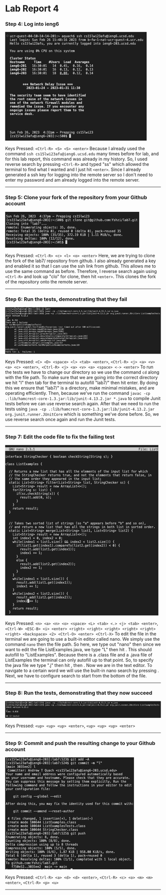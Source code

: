 # **Lab Report 4** 
### Step 4: Log into ieng6
![Step4](Step4.png)

Keys Pressed: `<Ctrl-R> <S> <S> <enter>`
Because I already used the command `ssh cs15lwi23afu@ieng6.ucsd.edu` many times before for lab, and for this lab report, this command was already in my history. So, I used reverse search by pressing `<Ctrl-R>` and typed "ss" which allowed the terminal to find what I wanted and I just hit `<enter>`. Since I already generated a ssh key for logging into the remote server so I don't need to enter my password and am already logged into the remote server.

---
### Step 5: Clone your fork of the repository from your Github account
![Step5](Step5.png)

Keys Pressed: `<Ctrl-R> <c> <l> <o> <enter>`
Here, we are trying to clone the fork of the lab7/ repository from github. I also already generated a key and enabled it so that I can use the ssh link from github. This allows me to use the same command as before. Therefore, I reverse search again using `<Ctrl-R>` and look up "clo" for clone, then hit `<enter>`. This clones the fork of the repository onto the remote server.

---
### Step 6: Run the tests, demonstrating that they fail
![Step6](Step6.png)

Keys Pressed: `<C> <D> <space> <l> <tab> <enter>`, `<Ctrl-R> <j> <a> <v> <a> <c> <enter>`,` <Ctrl-R> <j> <a> <v> <a> <space> <-> <enter>`
To run the tests we have to change our directory so we use the command `cd` along with the file path. To make sure that we are going into the correct directory we hit "l" then tab for the terminal to autofill "lab7/" then hit enter. By doing this we ensure that "lab7/" is a directory, make minimal mistakes, and are operating efficiently. Then, because we've run the command `javac -cp .:lib/hamcrest-core-1.3.jar:lib/junit-4.13.2.jar *.java` to compile Junit tests before we can use reverse search again. After that we need to run the tests using `java -cp .:lib/hamcrest-core-1.3.jar:lib/junit-4.13.2.jar org.junit.runner.JUnitCore` which is something we've done before. So, we use reverse search once again and run the Junit tests.

---
### Step 7: Edit the code file to fix the failing test
![Step7](Step7.png)

Keys Pressed: `<n> <a> <n> <o> <space> <L> <tab> <.> <j> <tab> <enter>`, `<Ctrl-W> <ESC-B> <i> <enter> <right> <right> <right> <right> <right> <right> <backspace> <2> <Ctrl-O> <enter> <Ctrl-X>`
To edit the file in the terminal we are going to use a built-in editor called nano. We simply use the command `nano` then the file path. So here, we type out "nano" then since we want to edit the file ListExamples.java, we type "L" then hit <tab>. This should autofill to "ListExamples". Because there is a .class file and a .java file of ListExamples the terminal can only autofill up to that point. So, to specify the java file we type ".j" then hit <tab>, then <enter>. Now we are in the text editor. To navigate to a certain word we will use the built-in nano search by pressing <Ctrl-W>. Next, we have to configure search to start from the bottom of the file.

---
### Step 8: Run the tests, demonstrating that they now succeed
![Step8](Step8.png)

Keys Pressed: `<up> <up> <up> <enter>`, `<up> <up> <up> <enter>`


---
### Step 9: Commit and push the resulting change to your Github account
![Step9](Step9.png)

Keys Pressed: `<Ctrl-R> <a> <d> <d> <enter>`, `<Ctrl-R> <c> <o> <m> <m> <enter>`, `<Ctrl-R> <p> <u>`


---





